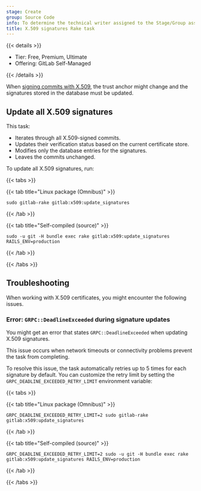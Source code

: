 ```yaml
---
stage: Create
group: Source Code
info: To determine the technical writer assigned to the Stage/Group associated with this page, see https://handbook.gitlab.com/handbook/product/ux/technical-writing/#assignments
title: X.509 signatures Rake task
---
```


{{< details >}}

- Tier: Free, Premium, Ultimate
- Offering: GitLab Self-Managed

{{< /details >}}

When [signing commits with X.509](../../user/project/repository/signed_commits/x509.md),
the trust anchor might change and the signatures stored in the database must be updated.

## Update all X.509 signatures

This task:

- Iterates through all X.509-signed commits.
- Updates their verification status based on the current certificate store.
- Modifies only the database entries for the signatures.
- Leaves the commits unchanged.

To update all X.509 signatures, run:

{{< tabs >}}

{{< tab title="Linux package (Omnibus)" >}}

```shell
sudo gitlab-rake gitlab:x509:update_signatures
```

{{< /tab >}}

{{< tab title="Self-compiled (source)" >}}

```shell
sudo -u git -H bundle exec rake gitlab:x509:update_signatures RAILS_ENV=production
```

{{< /tab >}}

{{< /tabs >}}

## Troubleshooting

When working with X.509 certificates, you might encounter the following issues.

### Error: `GRPC::DeadlineExceeded` during signature updates

You might get an error that states `GRPC::DeadlineExceeded` when updating X.509 signatures.

This issue occurs when network timeouts or connectivity problems prevent the task from
completing.

To resolve this issue, the task automatically retries up to 5 times for each signature by default.
You can customize the retry limit by setting the `GRPC_DEADLINE_EXCEEDED_RETRY_LIMIT`
environment variable:

{{< tabs >}}

{{< tab title="Linux package (Omnibus)" >}}

```shell
GRPC_DEADLINE_EXCEEDED_RETRY_LIMIT=2 sudo gitlab-rake gitlab:x509:update_signatures
```

{{< /tab >}}

{{< tab title="Self-compiled (source)" >}}

```shell
GRPC_DEADLINE_EXCEEDED_RETRY_LIMIT=2 sudo -u git -H bundle exec rake gitlab:x509:update_signatures RAILS_ENV=production
```

{{< /tab >}}

{{< /tabs >}}
